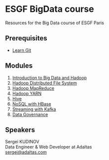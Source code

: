 # ESGF BigData course

Resources for the Big Data course of ESGF Paris

## Prerequisites

- [Learn Git](modules/00.scm/index.md)

## Modules

1. [Introduction to Big Data and Hadoop](modules/01.hadoop-intro/index.md)
2. [Hadoop Distributed File System](modules/02.hdfs/index.md)
3. [Hadoop MapReduce](modules/03.mapreduce/index.md)
4. [Hadoop YARN](modules/04.yarn/index.md)
5. [Hive](modules/05.hive/index.md)
6. [NoSQL with HBase](modules/06.nosql-with-hbase/index.md)
7. [Streaming with Kafka](modules/07.streaming-with-kafka/index.md)
8. [Data Governance](modules/08.data-governance/index.md)

## Speakers

Sergei KUDINOV   
Data Engineer & Web Developer at Adaltas   
sergei@adaltas.com
